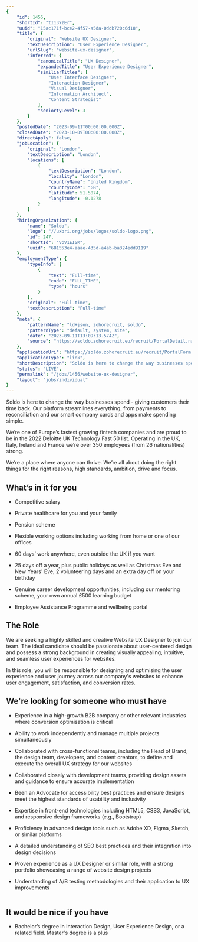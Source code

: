 ```yaml
---
{
	"id": 1456,
	"shortId": "tI13YzEr",
	"uuid": "15ac171f-bce2-4f57-a5da-0ddb720c6d18",
	"title": {
		"original": "Website UX Designer",
		"textDescription": "User Experience Designer",
		"urlSlug": "website-ux-designer",
		"inferred": {
			"canonicalTitle": "UX Designer",
			"expandedTitle": "User Experience Designer",
			"similiarTitles": [
				"User Interface Designer",
				"Interaction Designer",
				"Visual Designer",
				"Information Architect",
				"Content Strategist"
			],
			"seniortyLevel": 3
		}
	},
	"postedDate": "2023-09-11T00:00:00.000Z",
	"closedDate": "2023-10-09T00:00:00.000Z",
	"directApply": false,
	"jobLocation": {
		"original": "London",
		"textDescription": "London",
		"locations": [
			{
				"textDescription": "London",
				"locality": "London",
				"countryName": "United Kingdom",
				"countryCode": "GB",
				"latitude": 51.5074,
				"longitude": -0.1278
			}
		]
	},
	"hiringOrganization": {
		"name": "Soldo",
		"logo": "//uxbri.org/jobs/logos/soldo-logo.png",
		"id": 247,
		"shortId": "VoV1EISK",
		"uuid": "681553e4-aaae-435d-a4ab-ba324edd9119"
	},
	"employmentType": {
		"typeInfo": [
			{
				"text": "Full-time",
				"code": "FULL_TIME",
				"type": "hours"
			}
		],
		"original": "Full-time",
		"textDescription": "Full-time"
	},
	"meta": {
		"patternName": "ld+json, zohorecruit, soldo",
		"patternType": "default, system, site",
		"date": "2023-09-11T13:09:13.574Z",
		"source": "https://soldo.zohorecruit.eu/recruit/PortalDetail.na?iframe=true&digest=J4OoWguvfrMbTfM0HQHXr8kiDpo5lBxYcWRZ9JSGIJw-&jobid=30848000005545205&widgetid=30848000000011497&embedsource=CareerSite"
	},
	"applicationUri": "https://soldo.zohorecruit.eu/recruit/PortalForm.na?digest=J4OoWguvfrMbTfM0HQHXr8kiDpo5lBxYcWRZ9JSGIJw-&iframe=true&jobid=30848000005545205&widgetid=30848000000011497&embedsource=CareerSite&fillmanually=true",
	"applicationType": "link",
	"shortDescription": "Soldo is here to change the way businesses spend - giving customers their time back. Our platform streamlines everything, from payments to reconciliation and our smart company cards and apps make",
	"status": "LIVE",
	"permalink": "/jobs/1456/website-ux-designer",
	"layout": "jobs/individual"
}
---
```

<p>Soldo is here to change the way businesses spend - giving customers their time back. Our platform streamlines everything, from payments to reconciliation and our smart company cards and apps make spending simple.<br></p><p>We’re one of Europe’s fastest growing fintech companies and are proud to be in the 2022 Deloitte UK Technology Fast 50 list. Operating in the UK, Italy, Ireland and France we’re over 350 employees (from 26 nationalities) strong.<br></p><p>We’re a place where anyone can thrive. We’re all about doing the right things for the right reasons, high standards, ambition, drive and focus.<br></p><h2>What’s in it for you<br></h2><ul><li><p>Competitive salary<br></p></li><li><p>Private healthcare for you and your family<br></p></li><li><p>Pension scheme<br></p></li><li><p>Flexible working options including working from home or one of our offices<br></p></li><li><p>60 days’ work anywhere, even outside the UK if you want<br></p></li><li><p>25 days off a year, plus public holidays as well as Christmas Eve and New Years' Eve, 2 volunteering days and an extra day off on your birthday<br></p></li><li><p>Genuine career development opportunities, including our mentoring scheme, your own annual £500 learning budget<br></p></li><li><p>Employee Assistance Programme and wellbeing portal<br></p></li></ul><h2>The Role<br></h2><p>We are seeking a highly skilled and creative Website UX Designer to join our team. The ideal candidate should be passionate about user-centered design and possess a strong background in creating visually appealing, intuitive, and seamless user experiences for websites.<br></p><p>In this role, you will be responsible for designing and optimising the user experience and user journey across our company's websites to enhance user engagement, satisfaction, and conversion rates.<br></p><h2>We're looking for someone who must have<br></h2><ul><li><p>Experience in a high-growth B2B company or other relevant industries where conversion optimisation is critical<br></p></li><li><p>Ability to work independently and manage multiple projects simultaneously<br></p></li><li><p>Collaborated with cross-functional teams, including the Head of Brand, the design team, developers, and content creators, to define and execute the overall UX strategy for our websites<br></p></li><li><p>Collaborated closely with development teams, providing design assets and guidance to ensure accurate implementation<br></p></li><li><p>Been an Advocate for accessibility best practices and ensure designs meet the highest standards of usability and inclusivity<br></p></li><li><p>Expertise in front-end technologies including HTML5, CSS3, JavaScript, and responsive design frameworks (e.g., Bootstrap)<br></p></li><li><p>Proficiency in advanced design tools such as Adobe XD, Figma, Sketch, or similar platforms<br></p></li><li><p>A detailed understanding of SEO best practices and their integration into design decisions<br></p></li><li><p>Proven experience as a UX Designer or similar role, with a strong portfolio showcasing a range of website design projects<br></p></li><li><p>Understanding of A/B testing methodologies and their application to UX improvements<br><br></p></li></ul><h2><strong>It would be nice if you have</strong><br></h2><ul><li><p>Bachelor’s degree in Interaction Design, User Experience Design, or a related field. Master's degree is a plus<br></p></li></ul>
